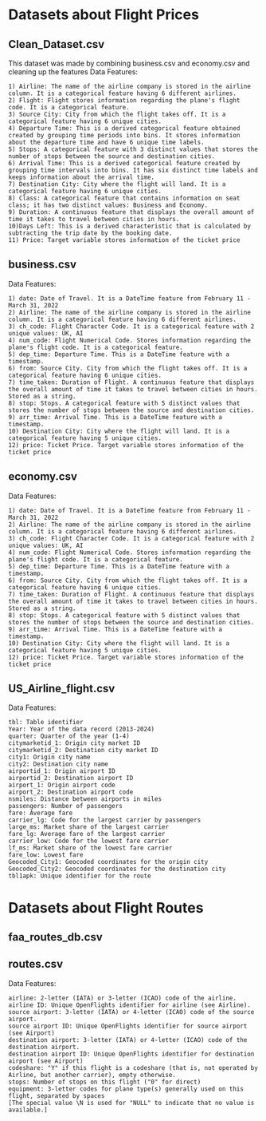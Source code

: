 # Datasets about Flight Prices

## Clean_Dataset.csv
This dataset was made by combining business.csv and economy.csv and cleaning up the features 
Data Features: 

    1) Airline: The name of the airline company is stored in the airline column. It is a categorical feature having 6 different airlines.
    2) Flight: Flight stores information regarding the plane's flight code. It is a categorical feature.
    3) Source City: City from which the flight takes off. It is a categorical feature having 6 unique cities.
    4) Departure Time: This is a derived categorical feature obtained created by grouping time periods into bins. It stores information about the departure time and have 6 unique time labels.
    5) Stops: A categorical feature with 3 distinct values that stores the number of stops between the source and destination cities.
    6) Arrival Time: This is a derived categorical feature created by grouping time intervals into bins. It has six distinct time labels and keeps information about the arrival time.
    7) Destination City: City where the flight will land. It is a categorical feature having 6 unique cities.
    8) Class: A categorical feature that contains information on seat class; it has two distinct values: Business and Economy.
    9) Duration: A continuous feature that displays the overall amount of time it takes to travel between cities in hours.
    10)Days Left: This is a derived characteristic that is calculated by subtracting the trip date by the booking date.
    11) Price: Target variable stores information of the ticket price


## business.csv
Data Features: 

    1) date: Date of Travel. It is a DateTime feature from February 11 - March 31, 2022 
    2) Airline: The name of the airline company is stored in the airline column. It is a categorical feature having 6 different airlines.
    3) ch_code: Flight Character Code. It is a categorical feature with 2 unique values: UK, AI 
    4) num_code: Flight Numerical Code. Stores information regarding the plane's flight code. It is a categorical feature. 
    5) dep_time: Departure Time. This is a DateTime feature with a timestamp. 
    6) from: Source City. City from which the flight takes off. It is a categorical feature having 6 unique cities.
    7) time_taken: Duration of Flight. A continuous feature that displays the overall amount of time it takes to travel between cities in hours. Stored as a string. 
    8) stop: Stops. A categorical feature with 5 distinct values that stores the number of stops between the source and destination cities.
    9) arr_time: Arrival Time. This is a DateTime feature with a timestamp. 
    10) Destination City: City where the flight will land. It is a categorical feature having 5 unique cities.
    12) price: Ticket Price. Target variable stores information of the ticket price


## economy.csv
Data Features: 

    1) date: Date of Travel. It is a DateTime feature from February 11 - March 31, 2022 
    2) Airline: The name of the airline company is stored in the airline column. It is a categorical feature having 6 different airlines.
    3) ch_code: Flight Character Code. It is a categorical feature with 2 unique values: UK, AI 
    4) num_code: Flight Numerical Code. Stores information regarding the plane's flight code. It is a categorical feature. 
    5) dep_time: Departure Time. This is a DateTime feature with a timestamp. 
    6) from: Source City. City from which the flight takes off. It is a categorical feature having 6 unique cities.
    7) time_taken: Duration of Flight. A continuous feature that displays the overall amount of time it takes to travel between cities in hours. Stored as a string. 
    8) stop: Stops. A categorical feature with 5 distinct values that stores the number of stops between the source and destination cities.
    9) arr_time: Arrival Time. This is a DateTime feature with a timestamp. 
    10) Destination City: City where the flight will land. It is a categorical feature having 5 unique cities.
    12) price: Ticket Price. Target variable stores information of the ticket price


## US_Airline_flight.csv
Data Features:

    tbl: Table identifier
    Year: Year of the data record (2013-2024)
    quarter: Quarter of the year (1-4)
    citymarketid_1: Origin city market ID
    citymarketid_2: Destination city market ID
    city1: Origin city name
    city2: Destination city name
    airportid_1: Origin airport ID
    airportid_2: Destination airport ID
    airport_1: Origin airport code
    airport_2: Destination airport code
    nsmiles: Distance between airports in miles
    passengers: Number of passengers
    fare: Average fare
    carrier_lg: Code for the largest carrier by passengers
    large_ms: Market share of the largest carrier
    fare_lg: Average fare of the largest carrier
    carrier_low: Code for the lowest fare carrier
    lf_ms: Market share of the lowest fare carrier
    fare_low: Lowest fare
    Geocoded_City1: Geocoded coordinates for the origin city
    Geocoded_City2: Geocoded coordinates for the destination city
    tbl1apk: Unique identifier for the route

# Datasets about Flight Routes

## faa_routes_db.csv

## routes.csv
Data Features:

    airline: 2-letter (IATA) or 3-letter (ICAO) code of the airline.
    airline ID: Unique OpenFlights identifier for airline (see Airline).
    source airport: 3-letter (IATA) or 4-letter (ICAO) code of the source airport.
    source airport ID: Unique OpenFlights identifier for source airport (see Airport)
    destination airport: 3-letter (IATA) or 4-letter (ICAO) code of the destination airport.
    destination airport ID: Unique OpenFlights identifier for destination airport (see Airport)
    codeshare: "Y" if this flight is a codeshare (that is, not operated by Airline, but another carrier), empty otherwise.
    stops: Number of stops on this flight ("0" for direct)
    equipment: 3-letter codes for plane type(s) generally used on this flight, separated by spaces
    [The special value \N is used for "NULL" to indicate that no value is available.]
